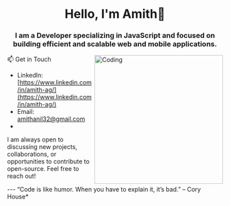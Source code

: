 <h1 align="center">Hello, I'm Amith👋</h1>
<h3 align="center">I am a Developer specializing in JavaScript and focused on building efficient and scalable web and mobile applications.</h3>
<img align="right" alt="Coding" width="300" src="https://media.tenor.com/PsKFAPSiQ5wAAAAi/white-opal-jewel-shells.gif">


<p>📫 Get in Touch</p>

- LinkedIn: [https://www.linkedin.com/in/amith-ag/](https://www.linkedin.com/in/amith-ag/)
- Email: [amithanil32@gmail.com](mailto:amithanil32@gmail.com)
- 
<p>I am always open to discussing new projects, collaborations, or opportunities to contribute to open-source. Feel free to reach out!</p>
</div>
---
“Code is like humor. When you have to explain it, it’s bad.” – Cory House*






